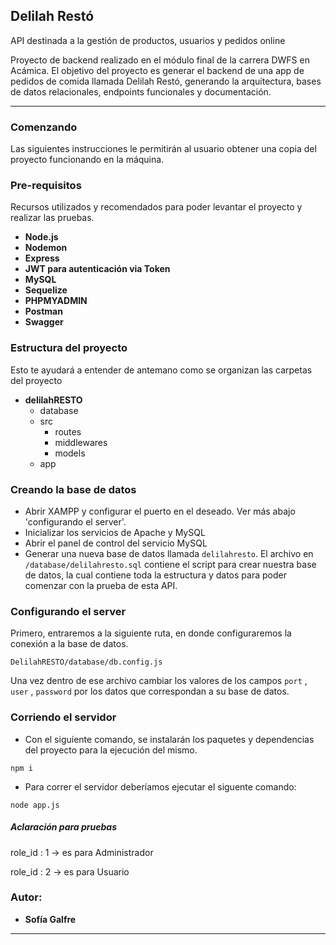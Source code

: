## Delilah Restó 

API destinada a la gestión de productos, usuarios y pedidos online

Proyecto de backend realizado en el módulo final de la carrera DWFS en Acámica.
El objetivo del proyecto es generar el backend de una app de pedidos de comida llamada Delilah Restó, generando la arquitectura, bases de datos relacionales, endpoints funcionales y documentación.

* * *

### Comenzando

Las siguientes instrucciones le permitirán al usuario obtener una copia del proyecto funcionando en la máquina.

### Pre-requisitos

Recursos utilizados y recomendados para poder levantar el proyecto y realizar las pruebas.

- **Node.js**
- **Nodemon**
- **Express**
- **JWT para autenticación via Token**
- **MySQL**
- **Sequelize**
- **PHPMYADMIN**
- **Postman** 
- **Swagger** 


### Estructura del proyecto

Esto te ayudará a entender de antemano como se organizan las carpetas del proyecto

- **delilahRESTO**
    - database
    - src
        - routes 
        - middlewares
        - models
    - app


### Creando la base de datos
 
- Abrir XAMPP y configurar el puerto en el deseado. Ver más abajo 'configurando el server'.
- Inicializar los servicios de Apache y MySQL
- Abrir el panel de control del servicio MySQL
- Generar una nueva base de datos llamada `delilahresto`. 
  El archivo en `/database/delilahresto.sql` contiene el script para crear nuestra base de datos, la cual contiene toda la estructura y datos para poder comenzar con la prueba de esta API.

### Configurando el server 
Primero, entraremos a la siguiente ruta, en donde configuraremos la conexión a la base de datos.
  
 `DelilahRESTO/database/db.config.js`
  
Una vez dentro de ese archivo cambiar los valores de los campos `port` , `user` , `password` por los datos que correspondan a su base de datos.

### Corriendo el servidor  

- Con el siguiente comando, se instalarán los paquetes y dependencias del proyecto para la ejecución del mismo.

~~~  
npm i  
~~~

- Para correr el servidor deberíamos ejecutar el siguente comando:
  
~~~  
node app.js  
~~~


##### Aclaración para pruebas

role_id : 1 -> es para Administrador

role_id : 2 -> es para Usuario


### Autor:
- **Sofía Galfre**
---
